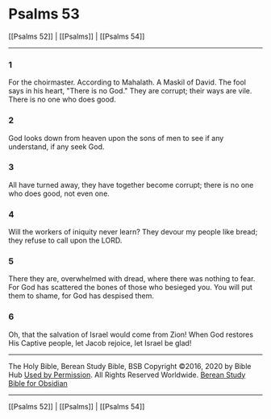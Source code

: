 # Psalms 53

[[Psalms 52]] | [[Psalms]] | [[Psalms 54]]

---

### 1
For the choirmaster. According to Mahalath. A Maskil of David. The fool says in his heart, "There is no God." They are corrupt; their ways are vile. There is no one who does good.

### 2
God looks down from heaven upon the sons of men to see if any understand, if any seek God.

### 3
All have turned away, they have together become corrupt; there is no one who does good, not even one.

### 4
Will the workers of iniquity never learn? They devour my people like bread; they refuse to call upon the LORD.

### 5
There they are, overwhelmed with dread, where there was nothing to fear. For God has scattered the bones of those who besieged you. You will put them to shame, for God has despised them.

### 6
Oh, that the salvation of Israel would come from Zion! When God restores His Captive people, let Jacob rejoice, let Israel be glad!

---

The Holy Bible, Berean Study Bible, BSB
Copyright ©2016, 2020 by Bible Hub
[Used by Permission](https://berean.bible/terms.htm). All Rights Reserved Worldwide.
[Berean Study Bible for Obsidian](https://github.com/gapmiss/berean-study-bible-for-obsidian)

---

[[Psalms 52]] | [[Psalms]] | [[Psalms 54]]

